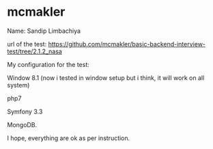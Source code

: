 mcmakler
========
Name: Sandip Limbachiya

url of the test: https://github.com/mcmakler/basic-backend-interview-test/tree/2.1.2_nasa


My configuration for the test:

Window 8.1 (now i tested in window setup but i think, it will work on all system)

php7

Symfony 3.3

MongoDB.


I hope, everything are ok as per instruction.
